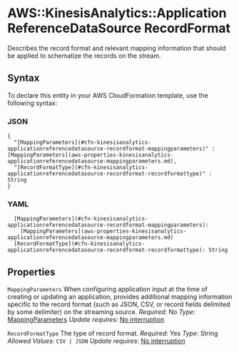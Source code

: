 # AWS::KinesisAnalytics::ApplicationReferenceDataSource RecordFormat<a name="aws-properties-kinesisanalytics-applicationreferencedatasource-recordformat"></a>

 Describes the record format and relevant mapping information that should be applied to schematize the records on the stream\.

## Syntax<a name="aws-properties-kinesisanalytics-applicationreferencedatasource-recordformat-syntax"></a>

To declare this entity in your AWS CloudFormation template, use the following syntax:

### JSON<a name="aws-properties-kinesisanalytics-applicationreferencedatasource-recordformat-syntax.json"></a>

```
{
  "[MappingParameters](#cfn-kinesisanalytics-applicationreferencedatasource-recordformat-mappingparameters)" : [MappingParameters](aws-properties-kinesisanalytics-applicationreferencedatasource-mappingparameters.md),
  "[RecordFormatType](#cfn-kinesisanalytics-applicationreferencedatasource-recordformat-recordformattype)" : String
}
```

### YAML<a name="aws-properties-kinesisanalytics-applicationreferencedatasource-recordformat-syntax.yaml"></a>

```
  [MappingParameters](#cfn-kinesisanalytics-applicationreferencedatasource-recordformat-mappingparameters):
    [MappingParameters](aws-properties-kinesisanalytics-applicationreferencedatasource-mappingparameters.md)
  [RecordFormatType](#cfn-kinesisanalytics-applicationreferencedatasource-recordformat-recordformattype): String
```

## Properties<a name="aws-properties-kinesisanalytics-applicationreferencedatasource-recordformat-properties"></a>

`MappingParameters`  <a name="cfn-kinesisanalytics-applicationreferencedatasource-recordformat-mappingparameters"></a>
When configuring application input at the time of creating or updating an application, provides additional mapping information specific to the record format \(such as JSON, CSV, or record fields delimited by some delimiter\) on the streaming source\.
*Required*: No
*Type*: [MappingParameters](aws-properties-kinesisanalytics-applicationreferencedatasource-mappingparameters.md)
*Update requires*: [No interruption](https://docs.aws.amazon.com/AWSCloudFormation/latest/UserGuide/using-cfn-updating-stacks-update-behaviors.html#update-no-interrupt)

`RecordFormatType`  <a name="cfn-kinesisanalytics-applicationreferencedatasource-recordformat-recordformattype"></a>
The type of record format\.
*Required*: Yes
*Type*: String
*Allowed Values*: `CSV | JSON`
*Update requires*: [No interruption](https://docs.aws.amazon.com/AWSCloudFormation/latest/UserGuide/using-cfn-updating-stacks-update-behaviors.html#update-no-interrupt)
